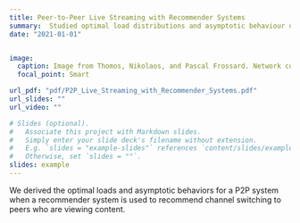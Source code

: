 ```yaml
---
title: Peer-to-Peer Live Streaming with Recommender Systems 
summary:  Studied optimal load distributions and asymptotic behaviour of P2P systems when used with recommenders.
date: "2021-01-01"


image:
  caption: Image from Thomos, Nikolaos, and Pascal Frossard. Network coding- from theory to media streaming. Journal of Communications, Special issue on Multimedia Communications, Networking, and Application 4.ARTICLE (2009), 628-639.
  focal_point: Smart

url_pdf: "pdf/P2P_Live_Streaming_with_Recommender_Systems.pdf"
url_slides: ""
url_video: ""

# Slides (optional).
#   Associate this project with Markdown slides.
#   Simply enter your slide deck's filename without extension.
#   E.g. `slides = "example-slides"` references `content/slides/example-slides.md`.
#   Otherwise, set `slides = ""`.
slides: example
---
```


We derived the optimal loads and asymptotic behaviors for a P2P system when a recommender system is used to recommend channel switching to peers who are viewing content.
